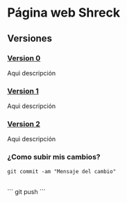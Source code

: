 # Página web Shreck

## Versiones 

### [Version 0](Versi%C3%B3n%200/index.html)

Aquì descripción 

### [Version 1](Versi%C3%B3n%201/index.html)

Aquì descripción

### [Version 2](Versi%C3%B3n%201/index.html)

Aquì descripción


### ¿Como subir mis cambios?

```
git commit -am "Mensaje del cambio"
```
<br>
```
git push
```